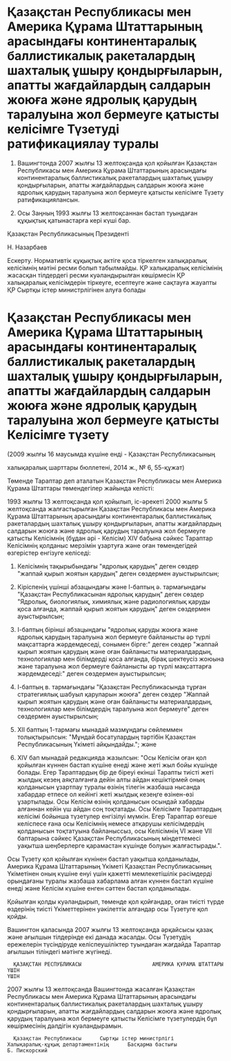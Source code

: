 # Қазақстан Республикасы мен Америка Құрама Штаттарының арасындағы континентаралық баллистикалық ракеталардың шахталық ұшыру қондырғыларын, апатты жағдайлардың салдарын жоюға және ядролық қарудың таралуына жол бермеуге қатысты келісімге Түзетуді ратификациялау туралы

1. Вашингтонда 2007 жылғы 13 желтоқсанда қол қойылған Қазақстан Республикасы мен Америка Құрама Штаттарының арасындағы континентаралық баллистикалық ракеталардың шахталық ұшыру қондырғыларын, апатты жағдайлардың салдарын жоюға және ядролық қарудың таралуына жол бермеуге қатысты келісімге Түзету ратификациялансын.

2. Осы Заңның 1993 жылғы 13 желтоқсаннан бастап туындаған құқықтық қатынастарға кері күші бар.

Қазақстан Республикасының Президенті

Н. Назарбаев

Ескерту. Нормативтік құқықтық актіге қоса тіркелген халықаралық келісімнің мәтіні ресми болып табылмайды. ҚР халықаралық келісімінің жасасқан тілдердегі ресми куәландырылған көшірмесін ҚР халықаралық келісімдерін тіркеуге, есептеуге және сақтауға жауапты ҚР Сыртқы істер министрлігінен алуға болады

# Қазақстан Республикасы мен Америка Құрама Штаттарының арасындағы континентаралық баллистикалық ракеталардың шахталық ұшыру қондырғыларын, апатты жағдайлардың салдарын жоюға және ядролық қарудың таралуына жол бермеуге қатысты Келісімге түзету

(2009 жылғы 16 маусымда күшіне енді - Қазақстан Республикасының

халықаралық шарттары бюллетені, 2014 ж., № 6, 55-құжат)

Төменде Тараптар деп аталатын Қазақстан Республикасы мен Америка Құрама Штаттары төмендегілер жайында келісті:

1993 жылғы 13 желтоқсанда қол қойылып, іс-әрекеті 2000 жылғы 5 желтоқсанда жалғастырылған Қазақстан Республикасы мен Америка Құрама Штаттарының арасындағы континентаралық баллистикалық ракеталардың шахталық ұшыру қондырғыларын, апатты жағдайлардың салдарын жоюға және ядролық қарудың таралуына жол бермеуге қатысты Келісімнің (бұдан әрі - Келісім) XIV бабына сәйкес Тараптар Келісімнің қолданыс мерзімін ұзартуға және оған төмендегідей өзгерістер енгізуге келіседі:

1. Келісімнің тақырыбындағы "ядролық қарудың" деген сөздер "жаппай қырып жоятын қарудың" деген сөздермен ауыстырылсын;

2. Кіріспенің үшінші абзацындағы және І-баптың ә. тармағындағы "Қазақстан Республикасынан ядролық қарудың" деген сөздер "Ядролық, биологиялық, химиялық және радиологиялық қаруды қоса алғанда, жаппай қырып жоятын қарудың" деген сөздермен ауыстырылсын;

3. І-баптың бірінші абзацындағы "ядролық қаруды жоюға және ядролық қарудың таралуына жол бермеуге байланысты әр түрлі мақсаттарға жәрдемдеседі, сонымен бірге:" деген сөздер "жаппай қырып жоятын қарудың және оған байланысты материалдардың, технологиялар мен білімдерді қоса алғанда, бірақ шектеусіз жоюына және таралуына жол бермеуге байланысты әр түрлі мақсаттарға жәрдемдеседі:" деген сөздермен ауыстырылсын;

4. І-баптың в. тармағындағы "Қазақстан Республикасында тұрған стратегиялық шабуыл қаруларын жоюға" деген сөздер "Жаппай қырып жоятын қарудың және оған байланысты материалдардың, технологиялар мен білімдердің таралуына жол бермеуге" деген сөздермен ауыстырылсын;

5. XII баптың 1-тармағы мынадай мазмұндағы сөйлеммен толықтырылсын: "Мұндай босатулардың тәртібін Қазақстан Республикасының Үкіметі айқындайды."; және

6. XIV бап мынадай редакцияда жазылсын: "Осы Келісім оған қол қойылған күннен бастап күшіне енеді және жеті жыл бойы күшінде болады. Егер Тараптардың бір де біреуі екінші Тарапты тиісті жеті жылдық кезең аяқталғанға дейін алты айдан кешіктірмей оның қолданысын ұзартпау туралы өзінің тілегін жазбаша нысанда хабардар етпесе ол кейінгі жеті жылдық кезеңге өзінен-өзі ұзартылады. Осы Келісім өзінің қолданысын осындай хабарды алғаннан кейін үш айдан соң тоқтатады. Осы Келісімге Тараптардың келісімі бойынша түзетулер енгізілуі мүмкін. Егер Тараптар өзгеше келіспесе ғана осы Келісімнің немесе атқарушы келісімдердің қолданысын тоқтатуына байланыссыз, осы Келісімнің VI және VII баптарына сәйкес Қазақстан Республикасының міндеттемесі уақытша шеңберлерге қарамастан күшінде болуын жалғастырады.".

Осы Түзету қол қойылған күнінен бастап уақытша қолданылады, Америка Құрама Штаттарының Үкіметі Қазақстан Республикасының Үкіметінен оның күшіне енуі үшін қажетті мемлекетішілік рәсімдерді орындағаны туралы жазбаша хабарлама алған күннен бастап күшіне енеді және Келісім күшіне енген сәттен бастап қолданылады.

Қойылған қолды куәландырып, төменде қол қойғандар, оған тиісті түрде өздерінің тиісті Үкіметтерінен уәкілеттік алғандар осы Түзетуге қол қойды.

Вашингтон қаласында 2007 жылғы 13 желтоқсанда әрқайсысы қазақ және ағылшын тілдерінде екі данада жасалды. Осы Түзетудің ережелерін түсіндіруде келіспеушіліктер туындаған жағдайда Тараптар ағылшын тіліндегі мәтінге жүгінеді.

      ҚАЗАҚСТАН РЕСПУБЛИКАСЫ                       АМЕРИКА ҚҰРАМА ШТАТТАРЫ                    ҮШІН                                                                                   ҮШІН

2007 жылғы 13 желтоқсанда Вашингтонда жасалған Қазақстан Республикасы мен Америка Құрама Штаттарының арасындағы континентаралық баллистикалық ракеталардың шахталық ұшыру қондырғыларын, апатты жағдайлардың салдарын жоюға және ядролық қарудың таралуына жол бермеуге қатысты Келісімге түзетулердің бұл көшірмесінің дәлдігін куәландырамын.

      Қазақстан Республикасы      Сыртқы істер министрлігі      Халықаралық-құқық департаментінің      Басқарма бастығы                                 Б. Пискорский


